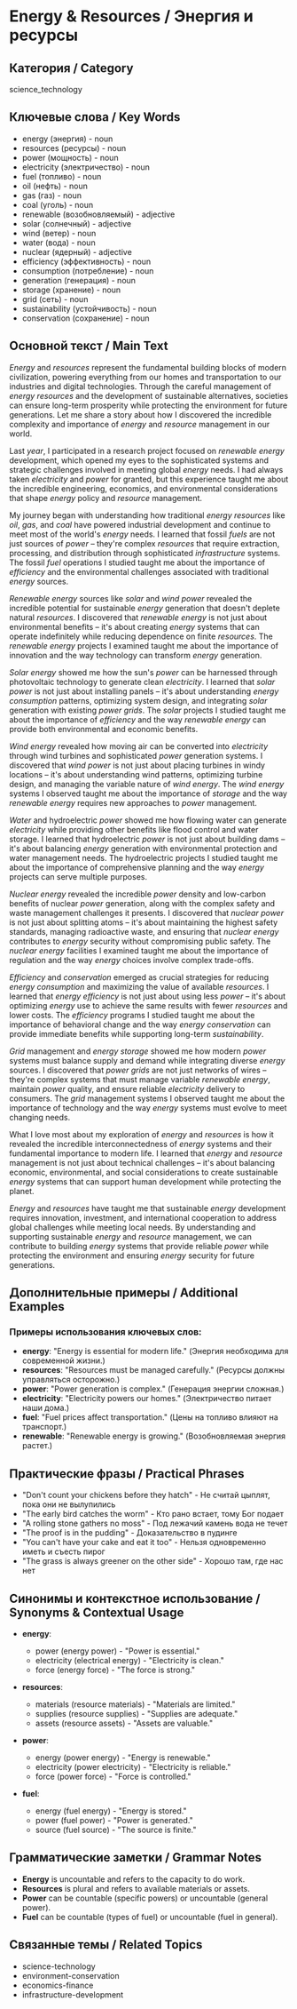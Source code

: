 # Energy & Resources / Энергия и ресурсы

## Категория / Category
science_technology

## Ключевые слова / Key Words
- energy (энергия) - noun
- resources (ресурсы) - noun
- power (мощность) - noun
- electricity (электричество) - noun
- fuel (топливо) - noun
- oil (нефть) - noun
- gas (газ) - noun
- coal (уголь) - noun
- renewable (возобновляемый) - adjective
- solar (солнечный) - adjective
- wind (ветер) - noun
- water (вода) - noun
- nuclear (ядерный) - adjective
- efficiency (эффективность) - noun
- consumption (потребление) - noun
- generation (генерация) - noun
- storage (хранение) - noun
- grid (сеть) - noun
- sustainability (устойчивость) - noun
- conservation (сохранение) - noun

## Основной текст / Main Text

*Energy* and *resources* represent the fundamental building blocks of modern civilization, powering everything from our homes and transportation to our industries and digital technologies. Through the careful management of *energy* *resources* and the development of sustainable alternatives, societies can ensure long-term prosperity while protecting the environment for future generations. Let me share a story about how I discovered the incredible complexity and importance of *energy* and *resource* management in our world.

Last *year*, I participated in a research project focused on *renewable* *energy* development, which opened my eyes to the sophisticated systems and strategic challenges involved in meeting global *energy* needs. I had always taken *electricity* and *power* for granted, but this experience taught me about the incredible engineering, economics, and environmental considerations that shape *energy* policy and *resource* management.

My journey began with understanding how traditional *energy* *resources* like *oil*, *gas*, and *coal* have powered industrial development and continue to meet most of the world's *energy* needs. I learned that fossil *fuels* are not just sources of *power* – they're complex *resources* that require extraction, processing, and distribution through sophisticated *infrastructure* systems. The fossil *fuel* operations I studied taught me about the importance of *efficiency* and the environmental challenges associated with traditional *energy* sources.

*Renewable* *energy* sources like *solar* and *wind* *power* revealed the incredible potential for sustainable *energy* generation that doesn't deplete natural *resources*. I discovered that *renewable* *energy* is not just about environmental benefits – it's about creating *energy* systems that can operate indefinitely while reducing dependence on finite *resources*. The *renewable* *energy* projects I examined taught me about the importance of innovation and the way technology can transform *energy* generation.

*Solar* *energy* showed me how the sun's *power* can be harnessed through photovoltaic technology to generate clean *electricity*. I learned that *solar* *power* is not just about installing panels – it's about understanding *energy* *consumption* patterns, optimizing system design, and integrating *solar* generation with existing *power* *grids*. The *solar* projects I studied taught me about the importance of *efficiency* and the way *renewable* *energy* can provide both environmental and economic benefits.

*Wind* *energy* revealed how moving air can be converted into *electricity* through wind turbines and sophisticated *power* generation systems. I discovered that *wind* *power* is not just about placing turbines in windy locations – it's about understanding wind patterns, optimizing turbine design, and managing the variable nature of *wind* *energy*. The *wind* *energy* systems I observed taught me about the importance of *storage* and the way *renewable* *energy* requires new approaches to *power* management.

*Water* and hydroelectric *power* showed me how flowing water can generate *electricity* while providing other benefits like flood control and water storage. I learned that hydroelectric *power* is not just about building dams – it's about balancing *energy* generation with environmental protection and water management needs. The hydroelectric projects I studied taught me about the importance of comprehensive planning and the way *energy* projects can serve multiple purposes.

*Nuclear* *energy* revealed the incredible *power* density and low-carbon benefits of nuclear *power* generation, along with the complex safety and waste management challenges it presents. I discovered that *nuclear* *power* is not just about splitting atoms – it's about maintaining the highest safety standards, managing radioactive waste, and ensuring that *nuclear* *energy* contributes to *energy* security without compromising public safety. The *nuclear* *energy* facilities I examined taught me about the importance of regulation and the way *energy* choices involve complex trade-offs.

*Efficiency* and *conservation* emerged as crucial strategies for reducing *energy* *consumption* and maximizing the value of available *resources*. I learned that *energy* *efficiency* is not just about using less *power* – it's about optimizing *energy* use to achieve the same results with fewer *resources* and lower costs. The *efficiency* programs I studied taught me about the importance of behavioral change and the way *energy* *conservation* can provide immediate benefits while supporting long-term *sustainability*.

*Grid* management and *energy* *storage* showed me how modern *power* systems must balance supply and demand while integrating diverse *energy* sources. I discovered that *power* *grids* are not just networks of wires – they're complex systems that must manage variable *renewable* *energy*, maintain *power* quality, and ensure reliable *electricity* delivery to consumers. The *grid* management systems I observed taught me about the importance of technology and the way *energy* systems must evolve to meet changing needs.

What I love most about my exploration of *energy* and *resources* is how it revealed the incredible interconnectedness of *energy* systems and their fundamental importance to modern life. I learned that *energy* and *resource* management is not just about technical challenges – it's about balancing economic, environmental, and social considerations to create sustainable *energy* systems that can support human development while protecting the planet.

*Energy* and *resources* have taught me that sustainable *energy* development requires innovation, investment, and international cooperation to address global challenges while meeting local needs. By understanding and supporting sustainable *energy* and *resource* management, we can contribute to building *energy* systems that provide reliable *power* while protecting the environment and ensuring *energy* security for future generations.

## Дополнительные примеры / Additional Examples

### Примеры использования ключевых слов:
- **energy**: "Energy is essential for modern life." (Энергия необходима для современной жизни.)
- **resources**: "Resources must be managed carefully." (Ресурсы должны управляться осторожно.)
- **power**: "Power generation is complex." (Генерация энергии сложная.)
- **electricity**: "Electricity powers our homes." (Электричество питает наши дома.)
- **fuel**: "Fuel prices affect transportation." (Цены на топливо влияют на транспорт.)
- **renewable**: "Renewable energy is growing." (Возобновляемая энергия растет.)

## Практические фразы / Practical Phrases

- "Don't count your chickens before they hatch" - Не считай цыплят, пока они не вылупились
- "The early bird catches the worm" - Кто рано встает, тому Бог подает
- "A rolling stone gathers no moss" - Под лежачий камень вода не течет
- "The proof is in the pudding" - Доказательство в пудинге
- "You can't have your cake and eat it too" - Нельзя одновременно иметь и съесть пирог
- "The grass is always greener on the other side" - Хорошо там, где нас нет

## Синонимы и контекстное использование / Synonyms & Contextual Usage

- **energy**: 
  - power (energy power) - "Power is essential."
  - electricity (electrical energy) - "Electricity is clean."
  - force (energy force) - "The force is strong."

- **resources**: 
  - materials (resource materials) - "Materials are limited."
  - supplies (resource supplies) - "Supplies are adequate."
  - assets (resource assets) - "Assets are valuable."

- **power**: 
  - energy (power energy) - "Energy is renewable."
  - electricity (power electricity) - "Electricity is reliable."
  - force (power force) - "Force is controlled."

- **fuel**: 
  - energy (fuel energy) - "Energy is stored."
  - power (fuel power) - "Power is generated."
  - source (fuel source) - "The source is finite."

## Грамматические заметки / Grammar Notes

- **Energy** is uncountable and refers to the capacity to do work.
- **Resources** is plural and refers to available materials or assets.
- **Power** can be countable (specific powers) or uncountable (general power).
- **Fuel** can be countable (types of fuel) or uncountable (fuel in general).

## Связанные темы / Related Topics

- science-technology
- environment-conservation
- economics-finance
- infrastructure-development



